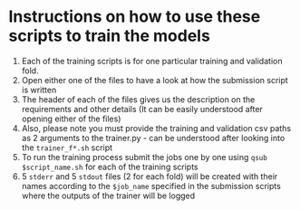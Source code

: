# Instructions on how to use these scripts to train the models
1. Each of the training scripts is for one particular training and validation fold. 
2. Open either one of the files to have a look at how the submission script is written
3. The header of each of the files gives us the description on the requirements and other details (It can be easily understood after opening either of the files)
4. Also, please note you must provide the training and validation csv paths as 2 arguments to the trainer.py - can be understood after looking into the `trainer_f*.sh` script
5. To run the training process submit the jobs one by one using `qsub $script_name.sh` for each of the training scripts
6. 5 `stderr` and 5 `stdout` files (2 for each fold) will be created with their names according to the `$job_name` specified in the submission scripts where the outputs of the trainer will be logged 

